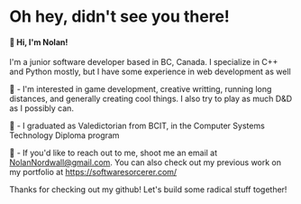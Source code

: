 # Oh hey, didn't see you there!

#### 🥳 Hi, I'm Nolan! 
I'm a junior software developer based in BC, Canada. I specialize in C++ and Python mostly, but I have some experience in web development as well

🎲 - I'm interested in game development, creative writting, running long distances, and generally creating cool things. I also try to play as much D&D as I possibly can.

🏫 - I graduated as Valedictorian from BCIT, in the Computer Systems Technology Diploma program

💌 - If you'd like to reach out to me, shoot me an email at NolanNordwall@gmail.com. You can also check out my previous work on my portfolio at https://softwaresorcerer.com/

Thanks for checking out my github! Let's build some radical stuff together!
